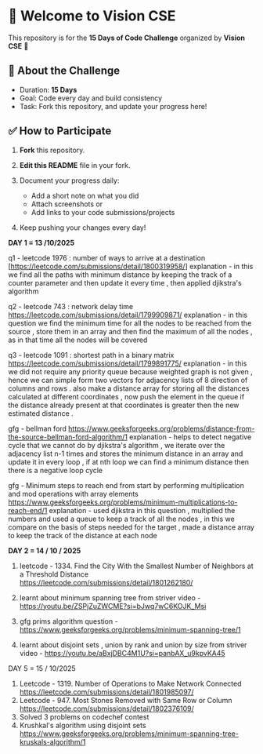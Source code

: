 # 👋 Welcome to Vision CSE  

This repository is for the **15 Days of Code Challenge** organized by **Vision CSE** 🚀  

## 📌 About the Challenge
- Duration: **15 Days**
- Goal: Code every day and build consistency  
- Task: Fork this repository, and update your progress here!  

## ✅ How to Participate
1. **Fork** this repository.  
2. **Edit this README** file in your fork.  
3. Document your progress daily:  
   - Add a short note on what you did  
   - Attach screenshots or  
   - Add links to your code submissions/projects  

4. Keep pushing your changes every day!  

**DAY 1 = 13 /10/2025**

q1 - leetcode 1976 : number of ways to arrive at a destination 
[https://leetcode.com/submissions/detail/1800319958/] 
explanation - in this we find all the paths with minimum distance by keeping the track of a counter parameter and then update it every time , then applied djikstra's algorithm 

q2 - leetcode 743 : network delay time 
https://leetcode.com/submissions/detail/1799909871/
explanation - in this question we find the minimum time for all the nodes to be reached from the source , store them in an array and then find the maximum of all the nodes , as in that time all the nodes will be covered  

q3 - leetcode 1091 : shortest path in a binary matrix 
https://leetcode.com/submissions/detail/1799891775/
explanation -  in this we did not require any priority queue because weighted graph is not given , hence we can simple form two vectors for adjacency lists of 8 direction of columns and rows . also make a distance array for storing all the distances calculated at different coordinates , now push the element in the queue if the distance already present at that coordinates is greater then the new estimated distance .

gfg - bellman ford 
https://www.geeksforgeeks.org/problems/distance-from-the-source-bellman-ford-algorithm/1
explanation - helps to detect negative cycle that we cannot do by djikstra's algorithm , we iterate over the adjacency list n-1 times and stores the minimum distance in an array and update it in every loop , if at nth loop we can find a minimum distance then there is a negative loop cycle    

gfg -  Minimum steps to reach end from start by performing multiplication and mod operations with array elements
https://www.geeksforgeeks.org/problems/minimum-multiplications-to-reach-end/1
explanation - used djikstra in this question , multiplied the numbers and used a queue to keep a track of all the nodes , in this we compare on the basis of steps needed for the target , made a distance array to keep the track of the distance at each node 

**DAY 2 = 14 / 10 / 2025**

1. leetcode - 1334. Find the City With the Smallest Number of Neighbors at a Threshold Distance
https://leetcode.com/submissions/detail/1801262180/

2. learnt about minimum spanning tree from striver video - https://youtu.be/ZSPjZuZWCME?si=bJwq7wC6KOJK_Msi
3. gfg prims algorithm question - https://www.geeksforgeeks.org/problems/minimum-spanning-tree/1
4. learnt about disjoint sets , union by rank and union by size from striver video - https://youtu.be/aBxjDBC4M1U?si=panbAX_u9kpvKA45
   
DAY 5 = 15 / 10/2025
1. Leetcode - 1319. Number of Operations to Make Network Connected
    https://leetcode.com/submissions/detail/1801985097/
2. Leetcode - 947. Most Stones Removed with Same Row or Column
    https://leetcode.com/submissions/detail/1802376109/
3. Solved 3 problems on codechef contest
4. Krushkal's algorithm using disjoint sets
   https://www.geeksforgeeks.org/problems/minimum-spanning-tree-kruskals-algorithm/1
